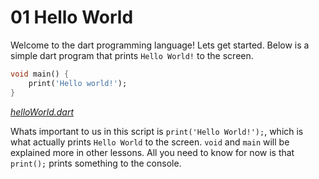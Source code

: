 # 01 Hello World

Welcome to the dart programming language! Lets get started. Below is a simple dart program that prints `Hello World!` to the screen.

```dart
void main() {
    print('Hello world!');
}
```

_[helloWorld.dart](code/helloWorld.dart)_

Whats important to us in this script is `print('Hello World!');`, which is what actually prints `Hello World` to the screen. `void` and `main` will be explained more in other lessons. All you need to know for now is that `print();` prints something to the console.
